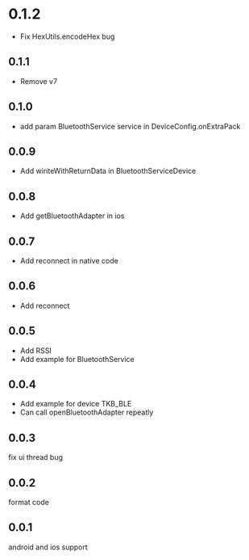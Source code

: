 
# 0.1.2
* Fix HexUtils.encodeHex bug

## 0.1.1

* Remove v7


## 0.1.0
* add param BluetoothService service in DeviceConfig.onExtraPack

## 0.0.9
* Add wiriteWithReturnData in BluetoothServiceDevice

## 0.0.8
* Add getBluetoothAdapter in ios


## 0.0.7

* Add reconnect in native code


## 0.0.6

* Add reconnect


## 0.0.5

* Add RSSI
* Add example for BluetoothService


## 0.0.4

* Add example for device TKB_BLE
* Can call openBluetoothAdapter repeatly

## 0.0.3

fix ui thread bug


## 0.0.2

format code

## 0.0.1

android and ios support





